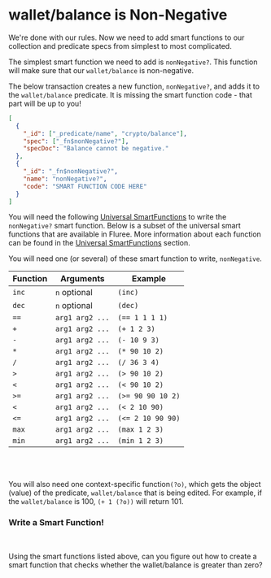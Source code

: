# wallet/balance is Non-Negative

We're done with our rules. Now we need to add smart functions to our collection and predicate specs from simplest to most complicated.

The simplest smart function we need to add is `nonNegative?`. This function will make sure that our `wallet/balance` is non-negative.

The below transaction creates a new function, `nonNegative?`, and adds it to the `wallet/balance` predicate. It is missing the smart function code - that part will be up to you!

```json
[
  {
    "_id": ["_predicate/name", "crypto/balance"],
    "spec": ["_fn$nonNegative?"],
    "specDoc": "Balance cannot be negative."
  },
  {
    "_id": "_fn$nonNegative?",
    "name": "nonNegative?",
    "code": "SMART FUNCTION CODE HERE"
  }
]
```

You will need the following [Universal SmartFunctions](/overview/schema/smartfunctions.md#universal-functions) to write the `nonNegative?` smart function. Below is a subset of the universal smart functions that are available in Fluree. More information about each function can be found in the [Universal SmartFunctions](/overview/schema/smartfunctions.md#universal-functions) section.

You will need one (or several) of these smart function to write, `nonNegative`.

| Function | Arguments       | Example           |
| -------- | --------------- | ----------------- |
| `inc`    | `n` optional    | `(inc)`           |
| `dec`    | `n` optional    | `(dec)`           |
| `==`     | `arg1 arg2 ...` | `(== 1 1 1 1)`    |
| `+`      | `arg1 arg2 ...` | `(+ 1 2 3)`       |
| `-`      | `arg1 arg2 ...` | `(- 10 9 3)`      |
| `*`      | `arg1 arg2 ...` | `(* 90 10 2)`     |
| `/`      | `arg1 arg2 ...` | `(/ 36 3 4)`      |
| `>`      | `arg1 arg2 ...` | `(> 90 10 2)`     |
| `<`      | `arg1 arg2 ...` | `(< 90 10 2)`     |
| `>=`     | `arg1 arg2 ...` | `(>= 90 90 10 2)` |
| `<`      | `arg1 arg2 ...` | `(< 2 10 90)`     |
| `<=`     | `arg1 arg2 ...` | `(<= 2 10 90 90)` |
| `max`    | `arg1 arg2 ...` | `(max 1 2 3)`     |
| `min`    | `arg1 arg2 ...` | `(min 1 2 3)`     |

<br/>
<br/>

You will also need one context-specific function`(?o)`, which gets the object (value) of the predicate, `wallet/balance` that is being edited. For example, if the `wallet/balance` is 100, `(+ 1 (?o))` will return 101.

<div class="challenge">
<h3>Write a Smart Function!</h3>
<br/>
<p>Using the smart functions listed above, can you figure out how to create a smart function that checks whether the wallet/balance is greater than zero?</p>
</div>
<br/>
<br/>
